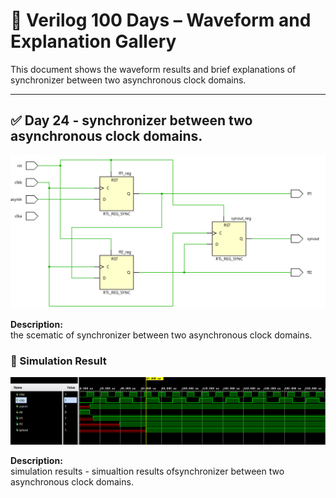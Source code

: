
# 📘 Verilog 100 Days – Waveform and Explanation Gallery

This document shows the waveform results and brief explanations of synchronizer between two asynchronous clock domains.

---

## ✅ Day 24 - synchronizer between two asynchronous clock domains.


 

![synchronizer between two asynchronous clock domains.](./images/sync_schematic.png)

**Description:**  
  the scematic of synchronizer between two asynchronous clock domains.



 


### 🔬 Simulation Result

![Simulation Waveform](./images/sync_sim.png)

**Description:**  
simulation results - 
simualtion results ofsynchronizer between two asynchronous clock domains.

